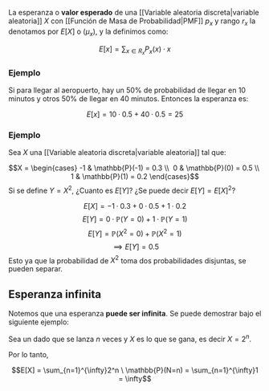 
La esperanza o **valor esperado** de una [[Variable aleatoria discreta|variable aleatoria]] $X$ con [[Función de Masa de Probabilidad|PMF]] $p_x$ y rango $r_x$ la denotamos por $E[X]$ o ($\mu_x$), y la definimos como: 

$$E[x] = \sum_{x\in R_x}P_x(x)·x$$ 

### Ejemplo 

Si para llegar al aeropuerto, hay un $50\%$ de probabilidad de llegar en 10 minutos y otros $50\%$ de llegar en 40 minutos. Entonces la esperanza es: 

$$E[x] = 10 · 0.5 + 40 · 0.5 = 25$$ 
### Ejemplo 

Sea $X$ una [[Variable aleatoria discreta|variable aleatoria]] tal que: 

$$X = \begin{cases}
-1 & \mathbb{P}(-1) = 0.3 \\ 
0 & \mathbb{P}(0) = 0.5 \\ 
1 & \mathbb{P}(1) = 0.2
\end{cases}$$ 
Si se define $Y = X^2$, ¿Cuanto es $E[Y]$? 
¿Se puede decir $E[Y] = E[X]^2$?

$$E[X] = -1 · 0.3 + 0 · 0.5 + 1 · 0.2$$ 
$$E[Y] = 0 · \mathbb{P}(Y=0) + 1 · \mathbb{P}(Y=1)$$ $$E[Y] = \mathbb{P}(X^2 = 0) + \mathbb{P}(X^2 = 1)$$ $$\implies E[Y] = 0.5$$ 
Esto ya que la probabilidad de $X^2$ toma dos probabilidades disjuntas, se pueden separar. 


## Esperanza infinita 

Notemos que una esperanza **puede ser infinita**. Se puede demostrar bajo el siguiente ejemplo: 

Sea un dado que se lanza $n$ veces y $X$ es lo que se gana, es decir $X=2^n$. 

Por lo tanto, 

$$E[X] = \sum_{n=1}^{\infty}2^n \ \mathbb{P}(N=n) = \sum_{n=1}^{\infty}1 = \infty$$ 


